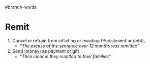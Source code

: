 #branch-words 
# Remit
1. Cancel or refrain from inflicting or exacting (Punishment or debt).
	- *"The excess of the sentence over 12 months was remitted"*
2. Send (money) as payment or gift.
	- *"Their income they remitted to their families"*
